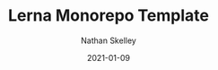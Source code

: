---
title: Lerna Monorepo Template
date: "2021-01-09"
description: "A quick-start template to create a Lerna monorepo that provides component, client and micro-service packages, using Hasura to provide a GraphQL data source"
author: [Nathan Skelley]
type: In Progress
tags: ['Lerna', 'GraphQL', 'Apollo', 'Hasura', 'Lerna', 'Monorepo']
inProgress: true
---